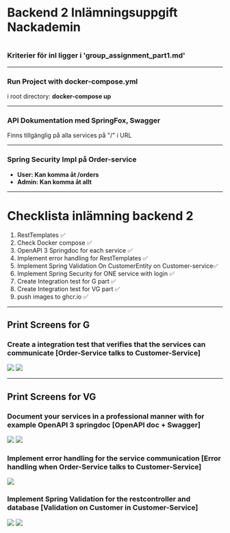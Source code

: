 <h1>Backend 2 Inlämningsuppgift Nackademin<h1>

<h3>Kriterier för inl ligger i 'group_assignment_part1.md'</h3>

<hr>
<h3>Run Project with docker-compose.yml</h3>
<p>i root directory: <strong>docker-compose up</strong></p>

<hr>
<h3>API Dokumentation med SpringFox, Swagger</h3>
<p>Finns tillgänglig på alla services på "/" i URL<p>

<hr>
<h3>Spring Security Impl på Order-service</h3>
<ul>
    <li><strong>User: Kan komma åt /orders</strong></li>
    <li><strong>Admin: Kan komma åt allt</strong></li>
</ul>

<hr>
<h1>Checklista inlämning backend 2</h1>

1. RestTemplates <span>&#x2705;</span>
2. Check Docker compose <span>&#x2705;</span>
3. OpenAPI 3 Springdoc for each service <span>&#x2705;</span>
4. Implement error handling for RestTemplates <span>&#x2705;</span>
5. Implement Spring Validation On CustomerEntity on Customer-service<span>&#x2705;</span>
6. Implement Spring Security for ONE service with login <span>&#x2705;</span>
7. Create Integration test for G part <span>&#x2705;</span>
8. Create Integration test for VG part <span>&#x2705;</span>
9. push images to ghcr.io <span>&#x2705;</span>

<hr> 
<h2> Print Screens for G </h2>

<h3> Create a integration test that verifies that the services can communicate [Order-Service talks to Customer-Service]</h3>
<img src="https://github.com/alsomeb/Backend2Inl/assets/45339645/3e9f9a9d-670f-4ad8-bcf3-314e2c8eb11a">
<img src="https://github.com/alsomeb/Backend2Inl/assets/45339645/9a0df374-3372-4d85-9a03-5568aa42c471">

<hr>
<h2> Print Screens for VG </h2>

<h3> Document your services in a professional manner with for example OpenAPI 3 springdoc [OpenAPI doc + Swagger] </h3>
<img src="https://github.com/alsomeb/Backend2Inl/assets/45339645/1925170b-d35e-4c50-9edc-9d0242c93dc3">
<img src="https://github.com/alsomeb/Backend2Inl/assets/45339645/d9c01015-9f1f-46f1-85d1-69c7b531f8a5">

 <h3> Implement error handling for the service communication [Error handling when Order-Service talks to Customer-Service] </h3>
 <img src="https://github.com/alsomeb/Backend2Inl/assets/45339645/fe83d2f4-8313-4f79-902b-f329b213aa09">

 <h3> Implement Spring Validation for the restcontroller and database [Validation on Customer in Customer-Service]</h3>
 <img src="https://github.com/alsomeb/Backend2Inl/assets/45339645/82006adb-a78d-4b4f-964c-af7b7f236a66">
 <img src="https://github.com/alsomeb/Backend2Inl/assets/45339645/8da83ff8-9aeb-4d2f-b376-fc75343df4f0">

